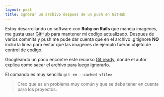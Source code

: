 ```yaml
---
layout: post
title: Ignorar un archivo despues de un push en GitHub
---
```


Estoy desarrollando un software con **Ruby on Rails** que maneja imagenes, me gusta usar [GitHub](https://github.com/) para mantener mi codígo actualizado. Despues de varios commits y push me pude dar cuenta que en el archivo .gitignore **NO** incluí la linea para evitar que las imagenes de ejemplo fueran objeto de control de codigo.

Googleando un poco encontre este recurso [Git ready](http://es.gitready.com/beginner/2009/01/19/ignoring-files.html), donde el autor explica como sacar el archivo para luego ignorarlo.

El comando es muy sencillo `git rm --cached <file>`

> Creo que es un problema muy común y que se debe tener en cuenta para los proyectos.
